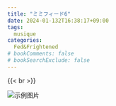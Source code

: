 ```yaml
---
title: "ミミフィード6"
date: 2024-01-132T16:38:17+09:00
tags:
  musique
categories:
  Fed&Frightened
# bookComments: false
# bookSearchExclude: false
---
```



{{< br >}}


![示例图片](/images/music_vol6.png)
